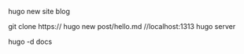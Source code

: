hugo new site blog

git clone https://
hugo new post/hello.md
//localhost:1313
hugo server

hugo -d docs